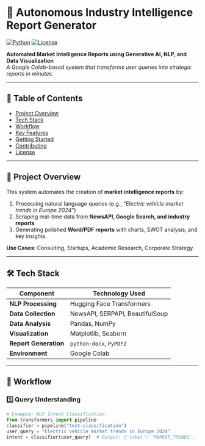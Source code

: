 # 🚀 Autonomous Industry Intelligence Report Generator

[![Python](https://img.shields.io/badge/Python-3.8%2B-blue)](https://www.python.org/)
[![License](https://img.shields.io/badge/License-MIT-green)](LICENSE)

**Automated Market Intelligence Reports using Generative AI, NLP, and Data Visualization**  
*A Google Colab-based system that transforms user queries into strategic reports in minutes.*

---

## 📌 Table of Contents
- [Project Overview](#-project-overview)
- [Tech Stack](#-tech-stack)
- [Workflow](#-workflow)
- [Key Features](#-key-features)
- [Getting Started](#-getting-started)
- [Contributing](#-contributing)
- [License](#-license)

---

## 🌟 Project Overview
This system automates the creation of **market intelligence reports** by:
1. Processing natural language queries (e.g., *"Electric vehicle market trends in Europe 2024"*)
2. Scraping real-time data from **NewsAPI, Google Search, and industry reports**
3. Generating polished **Word/PDF reports** with charts, SWOT analysis, and key insights.

**Use Cases**: Consulting, Startups, Academic Research, Corporate Strategy.

---

## 🛠️ Tech Stack
| Component               | Technology Used                     |
|-------------------------|-------------------------------------|
| **NLP Processing**      | Hugging Face Transformers           |
| **Data Collection**     | NewsAPI, SERPAPI, BeautifulSoup     |
| **Data Analysis**       | Pandas, NumPy                       |
| **Visualization**       | Matplotlib, Seaborn                 |
| **Report Generation**   | `python-docx`, `PyPDF2`             |
| **Environment**         | Google Colab                        |

---

## 🔄 Workflow

### 1️⃣ Query Understanding
```python
# Example: NLP Intent Classification
from transformers import pipeline
classifier = pipeline("text-classification")
user_query = "Electric vehicle market trends in Europe 2024"
intent = classifier(user_query)  # Output: {'label': 'MARKET_TRENDS', 'score': 0.92}
